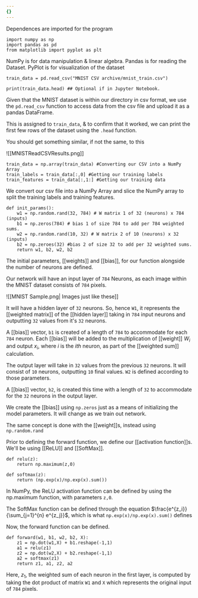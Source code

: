 ```yaml
---
{}
---
```

Dependences are imported for the program

```
import numpy as np
import pandas as pd
from matplotlib import pyplot as plt
```

NumPy is for data manipulation & linear algebra.
Pandas is for reading the Dataset.
PyPlot is for visualization of the dataset

```
train_data = pd.read_csv("MNIST CSV archive/mnist_train.csv")

print(train_data.head) ## Optional if in Jupyter Notebook.
```

Given that the MNIST dataset is within our directory in csv format, we use the `pd.read_csv` function to access data from the csv file and upload it as a pandas DataFrame.

This is assigned to `train_data`, & to confirm that it worked, we can print the first few rows of the dataset using the `.head` function.

You should get something similar, if not the same, to this

![[MNISTReadCSVResults.png]]


```
train_data = np.array(train_data) #Converting our CSV into a NumPy Array
train_labels = train_data[:,0] #Getting our training labels
train_features = train_data[:,1:] #Getting our training data
```

We convert our csv file into a NumPy Array and slice the NumPy array to split the training labels and training features.

```
def init_params():
    w1 = np.random.rand(32, 784) # W matrix 1 of 32 (neurons) x 784 (inputs)
    b1 = np.zeros(784) # bias 1 of size 784 to add per 784 weighted sums.
    w2 = np.random.rand(10, 32) # W matrix 2 of 10 (neurons) x 32 (inputs)
    b2 = np.zeroes(32) #bias 2 of size 32 to add per 32 weighted sums.
    return w1, b2, w2, b2
```

The initial parameters, [[weights]] and [[bias]], for our function alongside the number of neurons are defined.

Our network will have an input layer of `784` Neurons, as each image within the MNIST dataset consists of `784` pixels.

![[MNIST Sample.png| Images just like these]]

It will have a hidden layer of `32` neurons. So, hence `W1`, it represents the [[weighted matrix]] of the [[hidden layer]] taking in `784` input neurons and outputting `32` values from it's `32` neurons.

A [[bias]] vector, `b1` is created of a length of `784` to accommodate for each `784` neuron. Each [[bias]] will be added to the multiplication of [[weight]] $W_i$ and output $x_i$, where $i$ is the $ith$ neuron, as part of the [[weighted sum]] calculation.

The output layer will take in `32` values from the previous `32` neurons. It will consist of `10` neurons, outputting `10` final values. `W2` is defined according to those parameters.

A [[bias]] vector, `b2`, is created this time with a length of `32` to accommodate for the `32` neurons in the output layer.

We create the [[bias]] using `np.zeros` just as a means of initializing the model parameters. It will change as we train out network.

The same concept is done with the [[weight]]s, instead using `np.random.rand`

Prior to defining the forward function, we define our [[activation function]]s.
We'll be using [[ReLU]] and [[SoftMax]].

```
def relu(z):
    return np.maximum(z,0)

def softmax(z):
    return (np.exp(x)/np.exp(x).sum())
```

In NumPy, the ReLU activation function can be defined by using the np.maximum function, with parameters `z,0`.

The SoftMax function can be defined through the equation $\frac{e^{z_i}}{\sum_{j=1}^{n} e^{z_j}}$, which is what `np.exp(x)/np.exp(x).sum()` defines

Now, the forward function can be defined.

```
def forward(w1, b1, w2, b2, X):
    z1 = np.dot(w1,X) + b1.reshape(-1,1) 
    a1 = relu(z1)
    z2 = np.dot(w2,X) + b2.reshape(-1,1)
    a2 = softmax(z1)
	return z1, a1, z2, a2
```

Here, $z_1$, the weighted sum of each neuron in the first layer, is computed by taking the dot product of matrix `W1` and `X` which represents the original input of `784` pixels.

